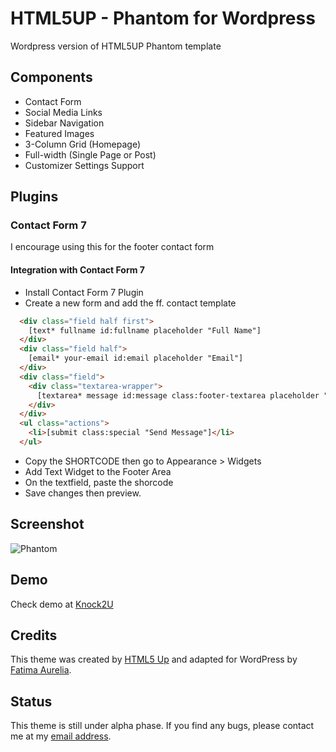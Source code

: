 # HTML5UP - Phantom for Wordpress
Wordpress version of HTML5UP Phantom template


## Components
- Contact Form
- Social Media Links
- Sidebar Navigation
- Featured Images
- 3-Column Grid (Homepage)
- Full-width (Single Page or Post)
- Customizer Settings Support

## Plugins

### Contact Form 7
I encourage using this for the footer contact form

#### Integration with Contact Form 7
- Install Contact Form 7 Plugin
- Create a new form and add the ff. contact template
```html
  <div class="field half first">
    [text* fullname id:fullname placeholder "Full Name"]
  </div>
  <div class="field half">
    [email* your-email id:email placeholder "Email"]
  </div>
  <div class="field">
    <div class="textarea-wrapper">
      [textarea* message id:message class:footer-textarea placeholder "Message"]
    </div>
  </div>
  <ul class="actions">
    <li>[submit class:special "Send Message"]</li>
  </ul>
```
- Copy the SHORTCODE then go to Appearance > Widgets
- Add Text Widget to the Footer Area
- On the textfield, paste the shorcode
- Save changes then preview.

## Screenshot
![Phantom][screenshot]

[screenshot]: https://github.com/faurelia/wordpress-phantom-html5up/blob/master/screenshot.png "Phantom for WordPress"

## Demo
Check demo at [Knock2U](https://knock2u.ml/)

## Credits
This theme was created by [HTML5 Up](https://html5up.net/phantom) and adapted for WordPress by [Fatima Aurelia](https://github.com/faurelia).

## Status
This theme is still under alpha phase. If you find any bugs, please contact me at my [email address](horroh.ne@gmail.com).

